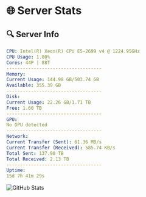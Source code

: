 # 🌐 Server Stats
## 🔍 Server Info
```yaml
CPU: Intel(R) Xeon(R) CPU E5-2699 v4 @ 1224.95GHz
CPU Usage: 1.00%
Cores: 44P | 88T
-----------------------------------
Memory:
Current Usage: 144.98 GB/503.74 GB
Available: 355.39 GB
-----------------------------------
Disk:
Current Usage: 22.26 GB/1.71 TB
Free: 1.60 TB
-----------------------------------
GPU:
No GPU detected
-----------------------------------
Network:
Current Transfer (Sent): 61.36 MB/s
Current Transfer (Received): 585.74 KB/s
Total Sent: 137.90 TB
Total Received: 2.13 TB
-----------------------------------
Uptime:
15d 7h 41m 29s
```
![GitHub Stats](https://img.shields.io/badge/Updated-2025-02-23_06:24:47-blue)